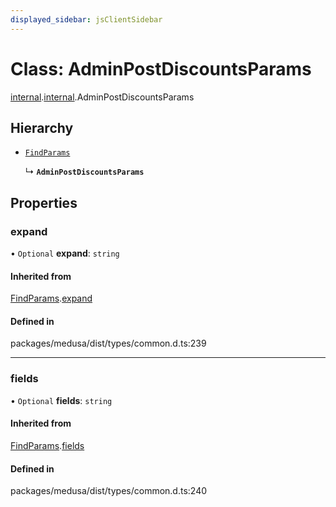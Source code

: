 ```yaml
---
displayed_sidebar: jsClientSidebar
---
```


# Class: AdminPostDiscountsParams

[internal](../modules/internal-8.md).[internal](../modules/internal-8.internal.md).AdminPostDiscountsParams

## Hierarchy

- [`FindParams`](internal-6.FindParams.md)

  ↳ **`AdminPostDiscountsParams`**

## Properties

### expand

• `Optional` **expand**: `string`

#### Inherited from

[FindParams](internal-6.FindParams.md).[expand](internal-6.FindParams.md#expand)

#### Defined in

packages/medusa/dist/types/common.d.ts:239

___

### fields

• `Optional` **fields**: `string`

#### Inherited from

[FindParams](internal-6.FindParams.md).[fields](internal-6.FindParams.md#fields)

#### Defined in

packages/medusa/dist/types/common.d.ts:240
